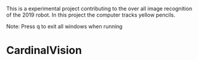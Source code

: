 This is a experimental project contributing to the over all image recognition of the 2019 robot. In this project the computer tracks yellow pencils.

Note: Press q to exit all windows when running
# CardinalVision
